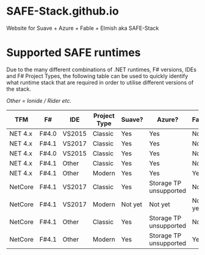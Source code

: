 # SAFE-Stack.github.io
Website for Suave + Azure + Fable + Elmish aka SAFE-Stack

# Supported SAFE runtimes
Due to the many different combinations of .NET runtimes, F# versions, IDEs and F# Project Types, the following table can be used to quickly identify what runtime stack that are required in order to utilise different versions of the stack.

*Other = Ionide / Rider etc.*

| TFM | F# | IDE | Project Type | Suave? | Azure? | Fable? | Elmish? |
|-|-|-|-|-|-|-|-|
| NET 4.x | F#4.0 | VS2015 | Classic | Yes | Yes | No | No |
| NET 4.x | F#4.1 | VS2017 | Classic | Yes | Yes | No | No |
| NET 4.x | F#4.0 | VS2015 | Classic | Yes | Yes | No | No |
| NET 4.x | F#4.1 | Other | Classic | Yes | Yes | No | No |
| NET 4.x | F#4.1 | Other | Modern | Yes | Yes | Yes | Yes |
| NetCore | F#4.1 | VS2017 | Classic | Yes | Storage TP unsupported | No | No |
| NetCore | F#4.1 | VS2017 | Modern | Not yet | Not yet | Not yet | Not yet |
| NetCore | F#4.1 | Other | Classic | Yes | Storage TP unsupported | No | No |
| NetCore | F#4.1 | Other | Modern | Yes | Storage TP unsupported | Yes | Yes |
